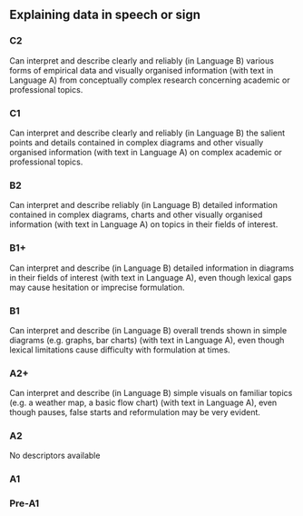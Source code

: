 ## Explaining data in speech or sign
### C2
Can interpret and describe clearly and reliably (in Language B) various forms of empirical data and visually organised information (with text in Language A) from conceptually complex research concerning academic or professional topics.
### C1
Can interpret and describe clearly and reliably (in Language B) the salient points and details contained in complex diagrams and other visually organised information (with text in Language A) on complex academic or professional topics.
### B2
Can interpret and describe reliably (in Language B) detailed information contained in complex diagrams, charts and other visually organised information (with text in Language A) on topics in their fields of interest.
### B1+
Can interpret and describe (in Language B) detailed information in diagrams in their fields of interest (with text in Language A), even though lexical gaps may cause hesitation or imprecise formulation.
### B1
Can interpret and describe (in Language B) overall trends shown in simple diagrams (e.g. graphs, bar charts) (with text in Language A), even though lexical limitations cause difficulty with formulation at times.
### A2+
Can interpret and describe (in Language B) simple visuals on familiar topics (e.g. a weather map, a basic flow chart) (with text in Language A), even though pauses, false starts and reformulation may be very evident.
### A2
No descriptors available
### A1

### Pre-A1